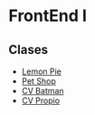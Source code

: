 # FrontEnd I
## Clases
- [Lemon Pie](https://svbri.github.io/repositorio-frontend/LemonPie)
- [Pet Shop](https://svbri.github.io/repositorio-frontend/PetShop)
- [CV Batman](https://svbri.github.io/repositorio-frontend/CVBatman)
- [CV Propio](https://svbri.github.io/repositorio-frontend/CVPropio)
